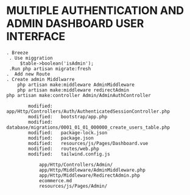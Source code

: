 # MULTIPLE AUTHENTICATION AND ADMIN DASHBOARD  USER INTERFACE
    . Breeze
     . Use miggration
         $table->boolean('isAdmin');
     .Run php artisan migrate:fresh    
    .  Add new Route
    . Create admin Middlwarre
        php artisan make:middleware AdminMiddleware
        php artisan make:middleware redirectAdmin
    php artisan make:controller Admin/AdminAuthController
        
            modified:   app/Http/Controllers/Auth/AuthenticatedSessionController.php
            modified:   bootstrap/app.php
            modified:   database/migrations/0001_01_01_000000_create_users_table.php
            modified:   package-lock.json
            modified:   package.json
            modified:   resources/js/Pages/Dashboard.vue
            modified:   routes/web.php
            modified:   tailwind.config.js

                app/Http/Controllers/Admin/
                app/Http/Middleware/AdminMiddleware.php
                app/Http/Middleware/RedirectAdmin.php
                ecommerce.md
                resources/js/Pages/Admin/
